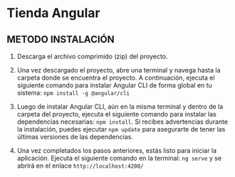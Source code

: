 # Tienda Angular 

## METODO INSTALACIÓN

1. Descarga el archivo comprimido (zip) del proyecto.

2. Una vez descargado el proyecto, abre una terminal y navega hasta la carpeta donde se encuentra el proyecto. A continuación, ejecuta el siguiente comando para instalar Angular CLI de forma global en tu sistema: `npm install -g @angular/cli`

3. Luego de instalar Angular CLI, aún en la misma terminal y dentro de la carpeta del proyecto, ejecuta el siguiente comando para instalar las dependencias necesarias: `npm install`. Si recibes advertencias durante la instalación, puedes ejecutar `npm update` para asegurarte de tener las últimas versiones de las dependencias.
   
4. Una vez completados los pasos anteriores, estás listo para iniciar la aplicación. Ejecuta el siguiente comando en la terminal: `ng serve` y se abrirá en el enlace `http://localhost:4200/`
